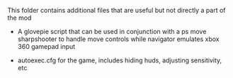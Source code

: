 This folder contains additional files that are useful but not directly a part of the mod

- A glovepie script that can be used in conjunction with a ps move sharpshooter to handle move controls while navigator emulates xbox 360 gamepad input

- autoexec.cfg for the game, includes hiding huds, adjusting sensitivity, etc